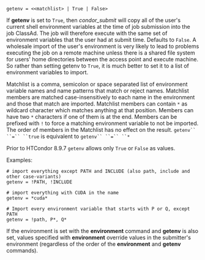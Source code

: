     getenv = <<matchlist> | True | False>

If **getenv** is set to `True`, then *condor_submit* will copy all of
the user's current shell environment variables at the time of job
submission into the job ClassAd. The job will therefore execute with the
same set of environment variables that the user had at submit time.
Defaults to `False`. A wholesale import of the user's environment is
very likely to lead to problems executing the job on a remote machine
unless there is a shared file system for users' home directories between
the access point and execute machine. So rather than setting getenv to
`True`, it is much better to set it to a list of environment variables
to import.

Matchlist is a comma, semicolon or space separated list of environment
variable names and name patterns that match or reject names. Matchlist
members are matched case-insensitively to each name in the environment
and those that match are imported. Matchlist members can contain `*` as
wildcard character which matches anything at that position. Members can
have two `*` characters if one of them is at the end. Members can be
prefixed with `!` to force a matching environment variable to not be
imported. The order of members in the Matchlist has no effect on the
result. `getenv`` ``=`` ``true` is equivalent to `getenv`` ``=`` ``*`

Prior to HTCondor 8.9.7 `getenv` allows only `True` or `False` as
values.

Examples:

<div>

<div>

    # import everything except PATH and INCLUDE (also path, include and other case-variants)
    getenv = !PATH, !INCLUDE

    # import everything with CUDA in the name
    getenv = *cuda*

    # Import every environment variable that starts with P or Q, except PATH
    getenv = !path, P*, Q*

</div>

</div>

If the environment is set with the **environment** command and
**getenv** is also set, values specified with **environment** override
values in the submitter's environment (regardless of the order of the
**environment** and **getenv** commands).
